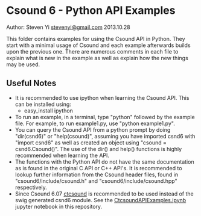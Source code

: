 # Csound 6 - Python API Examples
Author: Steven Yi <stevenyi@gmail.com>
2013.10.28

This folder contains examples for using the Csound API in Python. They start with a minimal usage of Csound and each example afterwards builds upon the previous one.  There are numerous comments in each file to explain what is new in the example as well as explain how the new things may be used. 

## Useful Notes

* It is recommended to use ipython when learning the Csound API.  This can be installed using:
  * easy_install ipython
* To run an example, in a terminal, type "python" followed by the example file. For example, to run example1.py, use "python example1.py".
* You can query the Csound API from a python prompt by doing "dir(csnd6)" or "help(csound)", assuming you have imported csnd6 with "import csnd6" as well as created an object using "csound = csnd6.Csound()". The use of the dir() and help() functions is highly recommended when learning the API.  
* The functions with the Python API do not have the same documentation as is found in the original C API or C++ API's.  It is recommended to lookup further information from the Csound header files, found in "csound6/include/csound.h" and "csound6/include/csound.hpp" respectively.  
* Since Csound 6.07 [ctcsound](https://github.com/fggp/ctcsound) is recommended to be used instead of the swig generated csnd6 module. See the [CtcsoundAPIExamples.ipynb](https://github.com/csound/csoundAPI_examples/blob/master/python/py3/CtcsoundAPIExamples.ipynb) jupyter notebook in this repository.
